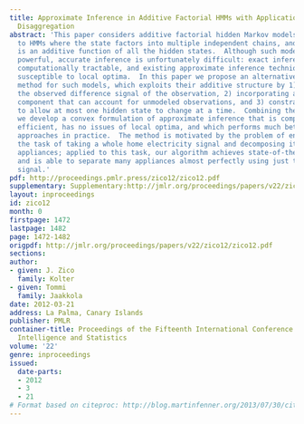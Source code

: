 ```yaml
---
title: Approximate Inference in Additive Factorial HMMs with Application to Energy
  Disaggregation
abstract: 'This paper considers additive factorial hidden Markov models, an extension
  to HMMs where the state factors into multiple independent chains, and the output
  is an additive function of all the hidden states.  Although such models are very
  powerful, accurate inference is unfortunately difficult: exact inference is not
  computationally tractable, and existing approximate inference techniques are highly
  susceptible to local optima.  In this paper we propose an alternative inference
  method for such models, which exploits their additive structure by 1) looking at
  the observed difference signal of the observation, 2) incorporating a “robust” mixture
  component that can account for unmodeled observations, and 3) constraining the posterior
  to allow at most one hidden state to change at a time.  Combining these elements
  we develop a convex formulation of approximate inference that is computationally
  efficient, has no issues of local optima, and which performs much better than existing
  approaches in practice.  The method is motivated by the problem of energy disaggregation,
  the task of taking a whole home electricity signal and decomposing it into its component
  appliances; applied to this task, our algorithm achieves state-of-the-art performance,
  and is able to separate many appliances almost perfectly using just the total aggregate
  signal.'
pdf: http://proceedings.pmlr.press/zico12/zico12.pdf
supplementary: Supplementary:http://jmlr.org/proceedings/papers/v22/zico12/zico12Supple.tgz
layout: inproceedings
id: zico12
month: 0
firstpage: 1472
lastpage: 1482
page: 1472-1482
origpdf: http://jmlr.org/proceedings/papers/v22/zico12/zico12.pdf
sections: 
author:
- given: J. Zico
  family: Kolter
- given: Tommi
  family: Jaakkola
date: 2012-03-21
address: La Palma, Canary Islands
publisher: PMLR
container-title: Proceedings of the Fifteenth International Conference on Artificial
  Intelligence and Statistics
volume: '22'
genre: inproceedings
issued:
  date-parts:
  - 2012
  - 3
  - 21
# Format based on citeproc: http://blog.martinfenner.org/2013/07/30/citeproc-yaml-for-bibliographies/
---
```

